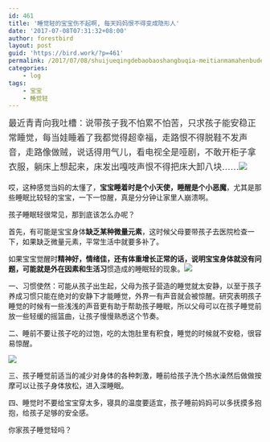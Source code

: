 ```yaml
---
id: 461
title: '睡觉轻的宝宝伤不起啊, 每天妈妈恨不得变成隐形人'
date: '2017-07-08T07:31:32+08:00'
author: forestbird
layout: post
guid: 'https://bird.work/?p=461'
permalink: /2017/07/08/shuijueqingdebaobaoshangbuqia-meitianmamahenbudebianchengyinxingren-2/
categories:
    - log
tags:
    - 宝宝
    - 睡觉轻
---
```


 <span style="color: rgb(51, 51, 51); font-family: 'Microsoft Yahei'; font-size: 17px; line-height: 28.9px; text-indent: 28px;">最近青青向我吐槽：说带孩子我不怕累不怕苦，只求孩子能安稳正常睡觉，每当娃睡着了我都觉得超幸福，走路恨不得脱鞋不发声音，走路像做贼，说话得用气儿，看电视全是哑剧，不敢开柜子拿衣服，躺床上想起来，床发出嘎吱声恨不得把床大卸八块……</span>![](http://www.zhaoweifeng.cn/blog/upload/201707071532084758.jpeg)

哎，这种感觉当妈的太懂了，**宝宝睡着时是个小天使，睡醒是个小恶魔**，尤其是那些睡眠比较轻的宝宝，一下一惊醒，真是分分钟让家里人崩溃啊。

孩子睡眠轻很常见，那到底该怎么办呢？

首先，有可能是宝宝身体**缺乏某种微量元素**，这时候父母要带孩子去医院检查一下，如果缺乏微量元素，平常生活中就要多补了。

如果宝宝觉醒时**精神好，情绪佳，还有体重增长正常的话，说明宝宝身体就没有问题，**可能就是**外在因素和生活习**惯造成的睡眠轻的现象。![](http://www.zhaoweifeng.cn/blog/upload/201707071532082340.jpeg)

一、习惯使然：可能从孩子出生起，父母为孩子营造的睡觉就太安静，以至于孩子养成习惯只能在绝对的安静下才能睡觉，外界一有声音就会被惊醒。研究表明孩子睡觉的时候有一些浅浅的声音更有助于帮助孩子睡眠，所以父母可以在孩子睡觉前放一些轻缓的摇篮曲，让孩子慢慢熟悉这个节奏。

二、睡前不要让孩子吃的过饱，吃的太饱肚里有积食，睡觉的时候就不安稳，很容易惊醒。

![](http://www.zhaoweifeng.cn/blog/upload/201707071532080003.jpeg)

三、孩子睡觉前适当的减少对身体的各种刺激，睡前给孩子洗个热水澡然后做做按摩可以让孩子身体放松，进入深睡眠。

四、睡觉时不要给宝宝穿太多，寝具的温度要适宜，孩子睡前妈妈可以多抚摸多抱抱，给孩子足够的安全感。

你家孩子睡觉轻吗？
